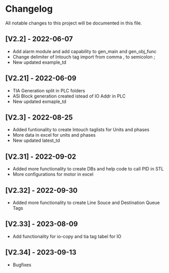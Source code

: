 # Changelog

All notable changes to this project will be documented in this file.

## [V2.2] - 2022-06-07
- Add alarm module and add capability to gen_main and gen_obj_func
- Change delimiter of Intouch tag import from comma , to semicolon ;
- New updated example_td

## [V2.21] - 2022-06-09
- TIA Generation split in PLC folders
- ASi Block generation created istead of IO Addr in PLC
- New updated exmaple_td

## [V2.3] - 2022-08-25
- Added funtionality to create Intouch taglists for Units and phases
- More data in excel for units and phases
- New updated latest_td

## [V2.31] - 2022-09-02
- Added more functionality to create DBs and help code to call PID in STL
- More configurations for motor in excel

## [V2.32] - 2022-09-30
- Added more functionality to create Line Souce and Destination Queue Tags

## [V2.33] - 2023-08-09
- Add functionality for io-copy and tia tag tabel for IO

## [V2.34] - 2023-09-13
- Bugfixes